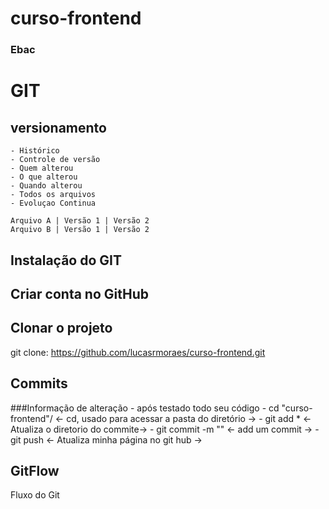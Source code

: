 # curso-frontend
### Ebac

# GIT
## versionamento
    - Histórico
    - Controle de versão
    - Quem alterou
    - O que alterou
    - Quando alterou
    - Todos os arquivos
    - Evoluçao Continua

    Arquivo A | Versão 1 | Versão 2
    Arquivo B | Versão 1 | Versão 2

## Instalação do GIT

## Criar conta no GitHub

## Clonar o projeto
git clone: https://github.com/lucasrmoraes/curso-frontend.git

## Commits

###Informação de alteração
    - após testado todo seu código
    - cd "curso-frontend"/ <- cd, usado para acessar a pasta do diretório ->
    - git add * <- Atualiza o diretorio do commite->
    - git commit -m "" <- add um commit ->
    - git push <- Atualiza minha página no git hub ->

## GitFlow
Fluxo do Git
